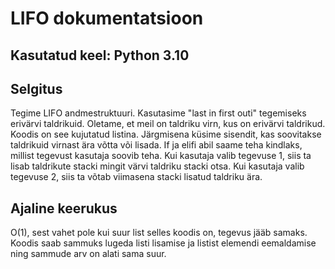 # LIFO dokumentatsioon
## Kasutatud keel: Python 3.10

## Selgitus

Tegime LIFO andmestruktuuri. Kasutasime "last in first outi" tegemiseks erivärvi taldrikuid.
Oletame, et meil on taldriku virn, kus on erivärvi taldrikud. Koodis on see kujutatud listina.
Järgmisena küsime sisendit, kas soovitakse taldrikuid virnast ära võtta või lisada.
If ja elifi abil saame teha kindlaks, millist tegevust kasutaja soovib teha.
Kui kasutaja valib tegevuse 1, siis ta lisab taldrikute stacki mingit värvi taldriku stacki otsa.
Kui kasutaja valib tegevuse 2, siis ta võtab viimasena stacki lisatud taldriku ära.

## Ajaline keerukus

O(1), sest vahet pole kui suur list selles koodis on, tegevus jääb samaks. 
Koodis saab sammuks lugeda listi lisamise ja listist elemendi eemaldamise ning sammude arv on alati sama suur.

